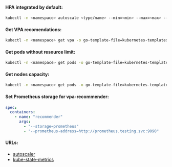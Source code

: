 #### HPA integrated by default:
```bash
kubectl -n <namespace> autoscale <type/name> --min=<min> --max=<max> --cpu-percent=<cpu>
```

#### Get VPA recomendations:
```bash
kubectl -n <namespace> get vpa -o go-template-file=kubernetes-templates/vpa-recomendations.tmpl
```

#### Get pods without resource limit:
```bash
kubectl -n <namespace> get pods -o go-template-file=kubernetes-templates/pods-without-limits.tmpl
```

#### Get nodes capacity:
```bash
kubectl -n <namespace> get pods -o go-template-file=kubernetes-templates/nodes-capacity.tmpl
```

#### Set Prometheus storage for vpa-recommender:
```yaml
spec:
  containers:
    - name: "recommender"
      args:
        - "--storage=prometheus"
        - "--prometheus-address=http://prometheus.testing.svc:9090"
```

#### URLs:
- [autoscaler](https://github.com/kubernetes/autoscaler)
- [kube-state-metrics](https://github.com/kubernetes/kube-state-metrics)
